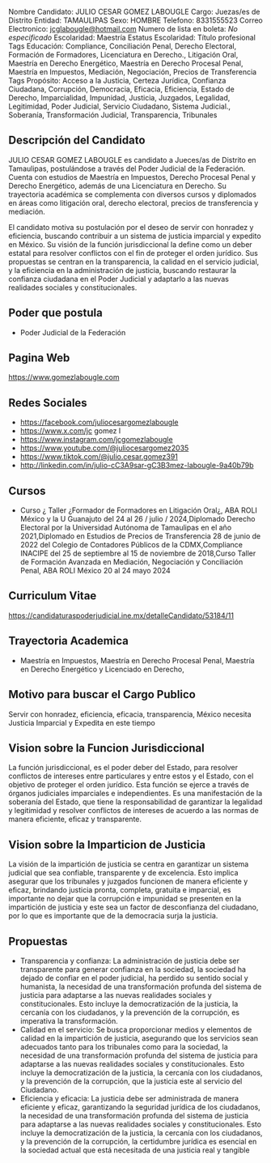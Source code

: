 Nombre Candidato: JULIO CESAR GOMEZ LABOUGLE
Cargo: Juezas/es de Distrito
Entidad: TAMAULIPAS
Sexo: HOMBRE
Telefono: 8331555523
Correo Electronico: jcglabougle@hotmail.com
Numero de lista en boleta: *No especificado*
Escolaridad: Maestría
Estatus Escolaridad: Título profesional
Tags Educación: Compliance, Conciliación Penal, Derecho Electoral, Formación de Formadores, Licenciatura en Derecho., Litigación Oral, Maestría en Derecho Energético, Maestría en Derecho Procesal Penal, Maestría en Impuestos, Mediación, Negociación, Precios de Transferencia
Tags Propósito: Acceso a la Justicia, Certeza Jurídica, Confianza Ciudadana, Corrupción, Democracia, Eficacia, Eficiencia, Estado de Derecho, Imparcialidad, Impunidad, Justicia, Juzgados, Legalidad, Legitimidad, Poder Judicial, Servicio Ciudadano, Sistema Judicial., Soberanía, Transformación Judicial, Transparencia, Tribunales


## Descripción del Candidato 

JULIO CESAR GOMEZ LABOUGLE es candidato a Jueces/as de Distrito en Tamaulipas, postulándose a través del Poder Judicial de la Federación. Cuenta con estudios de Maestría en Impuestos, Derecho Procesal Penal y Derecho Energético, además de una Licenciatura en Derecho. Su trayectoria académica se complementa con diversos cursos y diplomados en áreas como litigación oral, derecho electoral, precios de transferencia y mediación.

El candidato motiva su postulación por el deseo de servir con honradez y eficiencia, buscando contribuir a un sistema de justicia imparcial y expedito en México. Su visión de la función jurisdiccional la define como un deber estatal para resolver conflictos con el fin de proteger el orden jurídico. Sus propuestas se centran en la transparencia, la calidad en el servicio judicial, y la eficiencia en la administración de justicia, buscando restaurar la confianza ciudadana en el Poder Judicial y adaptarlo a las nuevas realidades sociales y constitucionales.


## Poder que postula

- Poder Judicial de la Federación


## Pagina Web

https://www.gomezlabougle.com


## Redes Sociales

- https://facebook.com/juliocesargomezlabougle
- https://www.x.com/jc gomez l
- https://www.instagram.com/jcgomezlabougle
- https://www.youtube.com/@juliocesargomez2035
- https://www.tiktok.com/@julio.cesar.gomez391
- http://linkedin.com/in/julio-cC3A9sar-gC3B3mez-labougle-9a40b79b


## Cursos

- Curso ¿ Taller ¿Formador de Formadores en Litigación Oral¿, ABA ROLI México y la U Guanajuto del 24 al 26 / julio / 2024,Diplomado Derecho Electoral por la Universidad Autónoma de Tamaulipas en el año 2021,Diplomado en Estudios de Precios de Transferencia 28 de junio de 2022 del Colegio de Contadores Públicos de la CDMX,Compliance INACIPE del 25 de septiembre al 15 de noviembre de 2018,Curso Taller de Formación Avanzada en Mediación, Negociación y Conciliación Penal, ABA ROLI México 20 al 24 mayo 2024


## Curriculum Vitae

https://candidaturaspoderjudicial.ine.mx/detalleCandidato/53184/11


## Trayectoria Academica

- Maestría en Impuestos, Maestría en Derecho Procesal Penal, Maestría en Derecho Energético y Licenciado en Derecho,


## Motivo para buscar el Cargo Publico

Servir con honradez, eficiencia, eficacia, transparencia, México necesita Justicia Imparcial y Expedita en este tiempo


## Vision sobre la Funcion Jurisdiccional

La función jurisdiccional, es el poder deber del Estado, para resolver conflictos de intereses entre particulares y entre estos y el Estado, con el objetivo de proteger el orden jurídico. Esta función se ejerce a través de órganos judiciales imparciales e independientes. Es una manifestación de la soberanía del Estado, que tiene la responsabilidad de garantizar la legalidad y legitimidad y resolver conflictos de intereses de acuerdo a las normas de manera eficiente, eficaz y transparente.


## Vision sobre la Imparticion de Justicia

La visión de la impartición de justicia se centra en garantizar un sistema judicial que sea confiable, transparente y de excelencia. Esto implica asegurar que los tribunales y juzgados funcionen de manera eficiente y eficaz, brindando justicia pronta, completa, gratuita e imparcial, es importante no dejar que la corrupción e impunidad se presenten en la impartición de justicia y este sea un factor de desconfianza del ciudadano, por lo que es importante que de la democracia surja la justicia.


## Propuestas

- Transparencia y confianza: La administración de justicia debe ser transparente para generar confianza en la sociedad, la sociedad ha dejado de confiar en el poder judicial, ha perdido su sentido social y humanista, la necesidad de una transformación profunda del sistema de justicia para adaptarse a las nuevas realidades sociales y constitucionales. Esto incluye la democratización de la justicia, la cercanía con los ciudadanos, y la prevención de la corrupción, es imperativa la transformación.
- Calidad en el servicio: Se busca proporcionar medios y elementos de calidad en la impartición de justicia, asegurando que los servicios sean adecuados tanto para los tribunales como para la sociedad, la necesidad de una transformación profunda del sistema de justicia para adaptarse a las nuevas realidades sociales y constitucionales. Esto incluye la democratización de la justicia, la cercanía con los ciudadanos, y la prevención de la corrupción, que la justicia este al servicio del Ciudadano.
- Eficiencia y eficacia: La justicia debe ser administrada de manera eficiente y eficaz, garantizando la seguridad jurídica de los ciudadanos, la necesidad de una transformación profunda del sistema de justicia para adaptarse a las nuevas realidades sociales y constitucionales. Esto incluye la democratización de la justicia, la cercanía con los ciudadanos, y la prevención de la corrupción, la certidumbre jurídica es esencial en la sociedad actual que está necesitada de una justicia real y tangible

